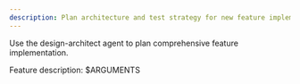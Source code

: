 ```yaml
---
description: Plan architecture and test strategy for new feature implementation
---
```


Use the design-architect agent to plan comprehensive feature implementation.

Feature description: $ARGUMENTS